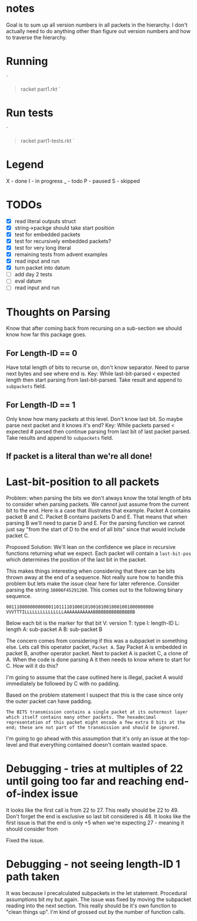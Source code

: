 # notes
Goal is to sum up all version numbers in all packets in the hierarchy. I don't actually need to do anything other than figure out version numbers and how to traverse the hierarchy.

# Running
`
> racket part1.rkt <input-file>
`

# Run tests
`
> racket part1-tests.rkt
`
# Legend
X - done
I - in progress
_ - todo
P - paused
S - skipped

# TODOs
* [X] read literal outputs struct
* [X] string->packge should take start position
* [X] test for embedded packets
* [X] test for recursively embedded packets?
* [X] test for very long literal
* [X] remaining tests from advent examples
* [X] read input and run
* [X] turn packet into datum
* [ ] add day 2 tests
* [ ] eval datum
* [ ] read input and run

# Thoughts on Parsing
Know that after coming back from recursing on a sub-section we should know how far this package goes.

## For Length-ID == 0
Have total length of bits to recurse on, don't know separator. Need to parse next bytes and see where end is.
Key: While last-bit-parsed < expected length then start parsing from last-bit-parsed. Take result and append to `subpackets` field.

## For Length-ID == 1
Only know how many packets at this level. Don't know last bit. So maybe parse next packet and it knows it's end?
Key: While packets parsed < expected # parsed then continue parsing from last bit of last packet parsed. Take results and append to `subpackets` field.


## If packet is a literal than we're all done!

# Last-bit-position to all packets
Problem: when parsing the bits we don't always know the total length of bits to consider when parsing packets. We cannot just assume from the current bit to the end. Here is a case that illustrates that example. Packet A contains packet B and C. Packet B contains packets D and E. That means that when parsing B we'll need to parse D and E. For the parsing function we cannot just say "from the start of D to the end of all bits" since that would include packet C. 

Proposed Solution: We'll lean on the confidence we place in recursive functions returning what we expect. Each packet will contain a `last-bit-pos` which determines the position of the last bit in the packet.

This makes things interesting when considering that there can be bits thrown away at the end of a sequence. Not really sure how to handle this problem but lets make the issue clear here for later reference. Consider parsing the string `38006F45291200`. This comes out to the following binary sequence.

```
00111000000000000110111101000101001010010001001000000000
VVVTTTILLLLLLLLLLLLLLLAAAAAAAAAAABBBBBBBBBBBBBBBB
```

Below each bit is the marker for that bit
V: version
T: type
I: length-ID
L: length
A: sub-packet A
B: sub-packet B

The concern comes from considering if this was a subpacket in something else. Lets call this operator packet, `Packet A`. Say Packet A is embedded in packet B, another operator packet. Next to packet A is packet C, a clone of A. When the code is done parsing A it then needs to know where to start for C. How will it do this?

I'm going to assume that the case outlined here is illegal, packet A would immediately be followed by C with no padding.

Based on the problem statement I suspect that this is the case since only the outer packet can have padding.

```
The BITS transmission contains a single packet at its outermost layer which itself contains many other packets. The hexadecimal representation of this packet might encode a few extra 0 bits at the end; these are not part of the transmission and should be ignored.
```

I'm going to go ahead with this assumption that it's only an issue at the top-level and that everything contained doesn't contain wasted space.

# Debugging - tries at multiples of 22 until going too far and reaching end-of-index issue
It looks like the first call is from 22 to 27. This really should be 22 to 49. Don't forget the end is exclusive so last bit considered is 48.
It looks like the first issue is that the end is only +5 when we're expecting 27 - meaning it should consider from

Fixed the issue.

# Debugging - not seeing length-ID 1 path taken
It was because I precalculated subpackets in the let statement. Procedural assumptions bit my but again. The issue was fixed by moving the subpacket reading into the next section. This really should be it's own function to "clean things up". I'm kind of grossed out by the number of function calls.
